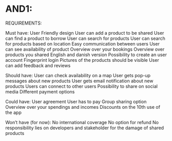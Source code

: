 # AND1:

REQUIREMENTS:

Must have:
User Friendly design
User can add a product to be shared
User can find a product to borrow
User can search for products
User can search for products based on location
Easy communication between users
User can see availability of product
Overview over your bookings
Overview over products you shared
English and danish version
Possibility to create an user account
Fingerprint login
Pictures of the products should be visible
User can add feedback and reviews

Should have:
User can check availability on a map
User gets pop-up messages about new products
User gets email notification about new products
Users can connect to other users
Possibility to share on social media
Different payment options

Could have:
User agreement 
User has to pay 
Group sharing option
Overview over your spendings and incomes
Discounts on the 10th use of the app

Won’t have (for now):
No international coverage
No option for refund
No responsibility lies on developers and stakeholder for the damage of shared products
